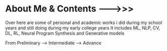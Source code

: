 # About Me & Contents --->>>
Over here are some of personal and academic works i did during my school years and still doing during my early college
years 
It includes ML, NLP, CV, DL, RL, Neural Program Synthesis and Generative models

From Preliminary --> Intermediate --> Advance 
